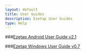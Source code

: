 ```yaml
---
layout: default
title: User Guides
description: Ezetap User Guides 
type: Help
---
```


###[Ezetap Android User Guide  v2.1]({{site.baseurl}}/pages/EzetapV2_1UserGuide.PDF)

###[Ezetap Windows User Guide v0.7](https://drive.google.com/open?id=0B2nqsiLxHtXVTlZvSWVYU0lMLXc)

